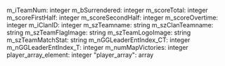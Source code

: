 m_iTeamNum: integer
m_bSurrendered: integer
m_scoreTotal: integer
m_scoreFirstHalf: integer
m_scoreSecondHalf: integer
m_scoreOvertime: integer
m_iClanID: integer
m_szTeamname: string
m_szClanTeamname: string
m_szTeamFlagImage: string
m_szTeamLogoImage: string
m_szTeamMatchStat: string
m_nGGLeaderEntIndex_CT: integer
m_nGGLeaderEntIndex_T: integer
m_numMapVictories: integer
player_array_element: integer
"player_array": array